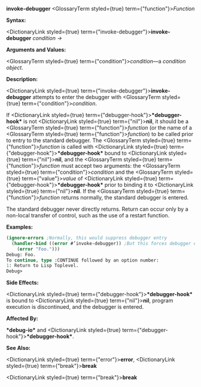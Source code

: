 **invoke-debugger** <GlossaryTerm styled={true} term={"function"}><i>Function</i></GlossaryTerm> 



**Syntax:** 



<DictionaryLink styled={true} term={"invoke-debugger"}><b>invoke-debugger</b></DictionaryLink> *condition →* 



**Arguments and Values:** 



<GlossaryTerm styled={true} term={"condition"}><i>condition</i></GlossaryTerm>—a *condition object*. 



**Description:** 



<DictionaryLink styled={true} term={"invoke-debugger"}><b>invoke-debugger</b></DictionaryLink> attempts to enter the debugger with <GlossaryTerm styled={true} term={"condition"}><i>condition</i></GlossaryTerm>. 



If <DictionaryLink styled={true} term={"debugger-hook"}><b>\*debugger-hook\*</b></DictionaryLink> is not <DictionaryLink styled={true} term={"nil"}><b>nil</b></DictionaryLink>, it should be a <GlossaryTerm styled={true} term={"function"}><i>function</i></GlossaryTerm> (or the name of a <GlossaryTerm styled={true} term={"function"}><i>function</i></GlossaryTerm>) to be called prior to entry to the standard debugger. The <GlossaryTerm styled={true} term={"function"}><i>function</i></GlossaryTerm> is called with <DictionaryLink styled={true} term={"debugger-hook"}><b>\*debugger-hook\*</b></DictionaryLink> bound to <DictionaryLink styled={true} term={"nil"}><b>nil</b></DictionaryLink>, and the <GlossaryTerm styled={true} term={"function"}><i>function</i></GlossaryTerm> must accept two arguments: the <GlossaryTerm styled={true} term={"condition"}><i>condition</i></GlossaryTerm> and the <GlossaryTerm styled={true} term={"value"}><i>value</i></GlossaryTerm> of <DictionaryLink styled={true} term={"debugger-hook"}><b>\*debugger-hook\*</b></DictionaryLink> prior to binding it to <DictionaryLink styled={true} term={"nil"}><b>nil</b></DictionaryLink>. If the <GlossaryTerm styled={true} term={"function"}><i>function</i></GlossaryTerm> returns normally, the standard debugger is entered. 



The standard debugger never directly returns. Return can occur only by a non-local transfer of control, such as the use of a restart function. 



**Examples:**
```lisp
(ignore-errors ;Normally, this would suppress debugger entry 
  (handler-bind ((error #’invoke-debugger)) ;But this forces debugger entry 
    (error "Foo."))) 
Debug: Foo. 
To continue, type :CONTINUE followed by an option number: 
1: Return to Lisp Toplevel. 
Debug> 
```
**Side Effects:** 



<DictionaryLink styled={true} term={"debugger-hook"}><b>\*debugger-hook\*</b></DictionaryLink> is bound to <DictionaryLink styled={true} term={"nil"}><b>nil</b></DictionaryLink>, program execution is discontinued, and the debugger is entered. 



**Affected By:** 



**\*debug-io\*** and <DictionaryLink styled={true} term={"debugger-hook"}><b>\*debugger-hook\*</b></DictionaryLink>. 



**See Also:** 



<DictionaryLink styled={true} term={"error"}><b>error</b></DictionaryLink>, <DictionaryLink styled={true} term={"break"}><b>break</b></DictionaryLink> 







 



 



<DictionaryLink styled={true} term={"break"}><b>break</b></DictionaryLink> 



